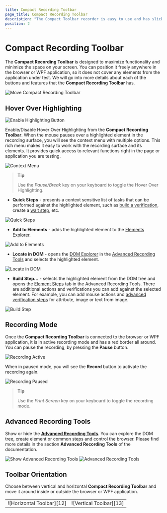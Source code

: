 ```yaml
---
title: Compact Recording Toolbar
page_title: Compact Recording Toolbar
description: "The Compact Toolbar recorder is easy to use and has slick design. Record tests codeless and automate your test scenario."
position: 2
---
```

# Compact Recording Toolbar

The **Compact Recording Toolbar** is designed to maximize functionality and minimize the space on your screen. You can position it freely anywhere in the browser or WPF application, so it does not cover any elements from the application under test. We will go into more details about each of the buttons and features that the **Compact Recording Toolbar** has.

![Move Compact Recording Toolbar][1]

## Hover Over Highlighting ##

![Enable Highlighting Button][2]

Enable/Disable Hover Over Highlighting from the **Compact Recording Toolbar**. When the mouse pauses over a highlighted element in the recording surface, you will see the context menu with multiple options. This rich menu makes it easy to work with the recording surface and its elements. It provides quick access to relevant functions right in the page or application you are testing.

![Context Menu][3]

> **Tip**
>
> Use the *Pause/Break* key on your keyboard to toggle the Hover Over Highlighting.

- **Quick Steps** - presents a context sensitive list of tasks that can be performed against the highlighted element, such as <a href="/features/recorder/advanced-recording-tools/element-steps/verifications/quick-verification" target="_blank">build a verification</a>, create a <a href="/features/recorder/advanced-recording-tools/element-steps/verifications/Wait" target="_blank">wait step</a>, etc.

![Quick Steps][4]

- **Add to Elements** -  adds the highlighted element to the <a href="/features/elements-explorer/overview" target="_blank">Elements Explorer</a>.

![Add to Elements][5]

- **Locate in DOM** - opens the <a href="/features/recorder/dom-explorer" target="_blank">DOM Explorer</a> in the <a href="/features/recorder/advanced-recording-tools/dom-explorer" target="_blank">Advanced Recording Tools</a> and selects the highlighted element.

![Locate in DOM][6]

- **Build Step...** - selects the highlighted element from the DOM tree and opens the <a href="/features/recorder/advanced-recording-tools/element-steps/steps-overview" target="_blank">Element Steps</a> tab in the Advanced Recording Tools. There are additional actions and verifications you can add against the selected element. For example, you can add mouse actions and <a href="/features/recorder/verifications/advanced-verification" target="_blank">advanced verification steps</a> for attribute, image or text from image.

![Build Step][7]

## Recording Mode ##

Once the **Compact Recording Toolbar** is connected to the browser or WPF application, it is in active recording mode and has a red border all around. You can pause the recording, by pressing the **Pause** button.

![Recording Active][8]

When in paused mode, you will see the **Record** button to activate the recording again.

![Recording Paused][9]

> **Tip**
>
> Use the *Print Screen* key on your keyboard to toggle the recording mode.

## Advanced Recording Tools ##

Show or hide the <a href="/features/recorder/advanced-recording-tools/dom-explorer" target="_blank">**Advanced Recording Tools**</a>. You can explore the DOM tree, create element or common steps and control the browser. Please find more details in the section **Advanced Recording Tools** of the documentation.

![Show Advanced Recording Tools][10]
![Advanced Recording Tools][11]

## Toolbar Orientation ##

Choose between vertical and horizontal **Compact Recording Toolbar** and move it around inside or outside the browser or WPF application. 

<table id=no-table>
	<tr>
		<td>![Horizontal Toolbar][12]</td>
		<td>![Vertical Toolbar][13]</td>
	</tr>
<table>


[1]: /img/features/recorder/compact-recording-toolbar/anim1.gif
[2]: /img/features/recorder/compact-recording-toolbar/fig2.png
[3]: /img/features/recorder/compact-recording-toolbar/fig3.png
[4]: /img/features/recorder/compact-recording-toolbar/fig4.png
[5]: /img/features/recorder/compact-recording-toolbar/fig5.png
[6]: /img/features/recorder/compact-recording-toolbar/fig6.png
[7]: /img/features/recorder/compact-recording-toolbar/fig7.png
[8]: /img/features/recorder/compact-recording-toolbar/fig8.png
[9]: /img/features/recorder/compact-recording-toolbar/fig9.png
[10]: /img/features/recorder/compact-recording-toolbar/fig10.png
[11]: /img/features/recorder/compact-recording-toolbar/fig11.png
[12]: /img/features/recorder/compact-recording-toolbar/fig12.png
[13]: /img/features/recorder/compact-recording-toolbar/fig13.png


